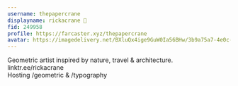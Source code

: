 ```yaml
---
username: thepapercrane
displayname: rickacrane 🎩
fid: 249958
profile: https://farcaster.xyz/thepapercrane
avatar: https://imagedelivery.net/BXluQx4ige9GuW0Ia56BHw/3b9a75a7-4e0c-4431-20b9-530c6a969d00/original
---
```

Geometric artist inspired by nature, travel & architecture.   
linktr.ee/rickacrane   
Hosting /geometric & /typography  
